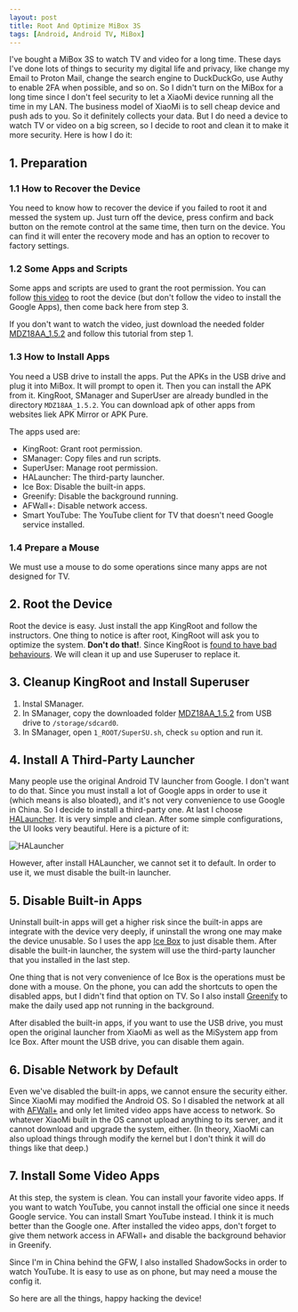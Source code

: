 ```yaml
---
layout: post
title: Root And Optimize MiBox 3S
tags: [Android, Android TV, MiBox]
---
```


I've bought a MiBox 3S to watch TV and video for a long time. These days I've done lots of things to security my digital life and privacy, like change my Email to Proton Mail, change the search engine to DuckDuckGo, use Authy to enable 2FA when possible, and so on. So I didn't turn on the MiBox for a long time since I don't feel security to let a XiaoMi device running all the time in my LAN. The business model of XiaoMi is to sell cheap device and push ads to you. So it definitely collects your data. But I do need a device to watch TV or video on a big screen, so I decide to root and clean it to make it more security. Here is how I do it:

## 1. Preparation

### 1.1 How to Recover the Device

You need to know how to recover the device if you failed to root it and messed the system up. Just turn off the device, press confirm and back button on the remote control at the same time, then turn on the device. You can find it will enter the recovery mode and has an option to recover to factory settings.

### 1.2 Some Apps and Scripts

Some apps and scripts are used to grant the root permission. You can follow [this video](https://www.youtube.com/watch?v=IJ60IZjQbxk&t=748s) to root the device (but don't follow the video to install the Google Apps), then come back here from step 3.

If you don't want to watch the video, just download the needed folder [MDZ18AA_1.5.2](https://yadi.sk/d/wOKiw5RL3EGpKX) and follow this tutorial from step 1.

### 1.3 How to Install Apps

You need a USB drive to install the apps. Put the APKs in the USB drive and plug it into MiBox. It will prompt to open it. Then you can install the APK from it. KingRoot, SManager and SuperUser are already bundled in the directory `MDZ18AA_1.5.2`. You can download apk of other apps from websites liek APK Mirror or APK Pure.

The apps used are:

* KingRoot: Grant root permission.
* SManager: Copy files and run scripts.
* SuperUser: Manage root permission.
* HALauncher: The third-party launcher.
* Ice Box: Disable the built-in apps.
* Greenify: Disable the background running.
* AFWall+: Disable network access.
* Smart YouTube: The YouTube client for TV that doesn't need Google service installed.

### 1.4 Prepare a Mouse

We must use a mouse to do some operations since many apps are not designed for TV.

## 2. Root the Device

Root the device is easy. Just install the app KingRoot and follow the instructors. One thing to notice is after root, KingRoot will ask you to optimize the system. **Don't do that!**. Since KingRoot is [found to have bad behaviours](https://forum.xda-developers.com/showthread.php?t=2473747). We will clean it up and use Superuser to replace it.

## 3. Cleanup KingRoot and Install Superuser

1. Instal SManager.
2. In SManager, copy the downloaded folder [MDZ18AA_1.5.2](https://yadi.sk/d/wOKiw5RL3EGpKX) from USB drive to `/storage/sdcard0`.
3. In SManager, open `1_ROOT/SuperSU.sh`, check `su` option and run it.

## 4. Install A Third-Party Launcher

Many people use the original Android TV launcher from Google. I don't want to do that. Since you must install a lot of Google apps in order to use it (which means is also bloated), and it's not very convenience to use Google in China. So I decide to install a third-party one. At last I choose [HALauncher](https://play.google.com/store/apps/details?id=net.i.akihiro.halauncher). It is very simple and clean. After some simple configurations, the UI looks very beautiful. Here is a picture of it:

![HALauncher](/static/images/2018-11-18-Root-And-Optimize-MiBox-3S/halauncher.jpg)

However, after install HALauncher, we cannot set it to default. In order to use it, we must disable the built-in launcher.

## 5. Disable Built-in Apps

Uninstall built-in apps will get a higher risk since the built-in apps are integrate with the device very deeply, if uninstall the wrong one may make the device unusable. So I uses the app [Ice Box](https://play.google.com/store/apps/details?id=com.catchingnow.icebox) to just disable them. After disable the built-in launcher, the system will use the third-party launcher that you installed in the last step.

One thing that is not very convenience of Ice Box is the operations must be done with a mouse. On the phone, you can add the shortcuts to open the disabled apps, but I didn't find that option on TV. So I also install [Greenify](https://play.google.com/store/apps/details?id=com.oasisfeng.greenify) to make the daily used app not running in the background.

After disabled the built-in apps, if you want to use the USB drive, you must open the original launcher from XiaoMi as well as the MiSystem app from Ice Box. After mount the USB drive, you can disable them again.

## 6. Disable Network by Default

Even we've disabled the built-in apps, we cannot ensure the security either. Since XiaoMi may modified the Android OS. So I disabled the network at all with [AFWall+](https://play.google.com/store/apps/details?id=dev.ukanth.ufirewall) and only let limited video apps have access to network. So whatever XiaoMi built in the OS cannot upload anything to its server, and it cannot download and upgrade the system, either. (In theory, XiaoMi can also upload things through modify the kernel but I don't think it will do things like that deep.)

## 7. Install Some Video Apps

At this step, the system is clean. You can install your favorite video apps. If you want to watch YouTube, you cannot install the official one since it needs Google service. You can install Smart YouTube instead. I think it is much better than the Google one. After installed the video apps, don't forget to give them network access in AFWall+ and disable the background behavior in Greenify.

Since I'm in China behind the GFW, I also installed ShadowSocks in order to watch YouTube. It is easy to use as on phone, but may need a mouse the config it.

So here are all the things, happy hacking the device!

